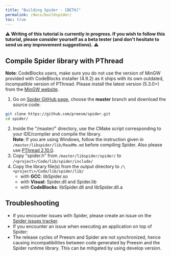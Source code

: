 ```yaml
---
title: "Building Spider - [BETA]"
permalink: /docs/buildspider/
toc: true
---
```



⚠️ **Writing of this tutorial is currently in progress. If you wish to follow this tutorial, please consider yourself as a beta tester (and don't hesitate to send us any improvement suggestions).** ⚠️


## Compile Spider library with PThread

**Note**: CodeBlocks users, make sure you do not use the version of MinGW provided with CodeBlocks installer (4.9.2) as it ships with its own outdated, incompatible version of PThread. Please install the latest version (5.3.0+) from the [MinGW website](https://sourceforge.net/projects/mingw/files/).

1.  Go on [Spider GitHub page](https://github.com/preesm/spider.git), choose the **master** branch and download the source code: 
```bash
git clone https://github.com/preesm/spider.git
cd spider/
```
2.  Inside the "/master/" directory, use the CMake script corresponding to your IDE/compiler and compile the library.  
    **Note**: If you are using Windows, follow the instruction given in 
    ```/master/libspider/lib/ReadMe.md``` before compiling Spider. Also please use [PThread 2.10.0](/assets/downloads/pthread-2.10.0.zip).
3.  Copy "spider.h" from 
    ```/master/libspider/spider/``` to 
    ```/<project>/Code/lib/spider/include/```
4.  Copy the library file(s) from the output directory to 
    ```/\<project\>/Code/lib/spider/lib/```
    *   with **GCC**: libSpider.so
    *   with **Visual**: Spider.dll and Spider.lib
    *   with **CodeBlocks**: libSpider.dll and libSpider.dll.a

## Troubleshooting

*  If you encounter issues with Spider, please create an issue on the [Spider issues tracker](https://github.com/preesm/spider/issues).
*  If you encounter an issue when executing an application on top of Spider:
  * The release cycles of Preesm and Spider are not synchronized, hence causing incompatibilities between code generated by Preesm and the Spider runtime library. This can be mitigated by using develop version.

